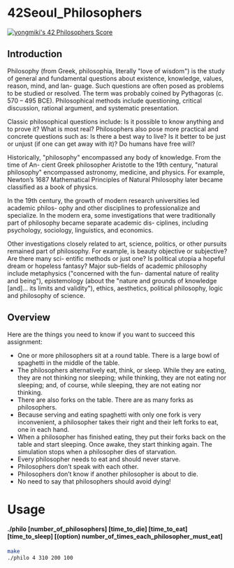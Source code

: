 # 42Seoul_Philosophers
[![yongmiki's 42 Philosophers Score](https://badge42.vercel.app/api/v2/cl3x3n267003009mk7325wwen/project/2535632)](https://github.com/JaeSeoKim/badge42)
## Introduction
Philosophy (from Greek, philosophia, literally "love of wisdom") is the study of general and fundamental questions about existence, knowledge, values, reason, mind, and lan- guage. Such questions are often posed as problems to be studied or resolved. The term was probably coined by Pythagoras (c. 570 – 495 BCE). Philosophical methods include questioning, critical discussion, rational argument, and systematic presentation.

Classic philosophical questions include: Is it possible to know anything and to prove it? What is most real? Philosophers also pose more practical and concrete questions such as: Is there a best way to live? Is it better to be just or unjust (if one can get away with it)? Do humans have free will?

Historically, "philosophy" encompassed any body of knowledge. From the time of An- cient Greek philosopher Aristotle to the 19th century, "natural philosophy" encompassed astronomy, medicine, and physics. For example, Newton’s 1687 Mathematical Principles of Natural Philosophy later became classified as a book of physics.

In the 19th century, the growth of modern research universities led academic philos- ophy and other disciplines to professionalize and specialize. In the modern era, some investigations that were traditionally part of philosophy became separate academic dis- ciplines, including psychology, sociology, linguistics, and economics.

Other investigations closely related to art, science, politics, or other pursuits remained part of philosophy. For example, is beauty objective or subjective? Are there many sci- entific methods or just one? Is political utopia a hopeful dream or hopeless fantasy? Major sub-fields of academic philosophy include metaphysics ("concerned with the fun- damental nature of reality and being"), epistemology (about the "nature and grounds of knowledge [and]... its limits and validity"), ethics, aesthetics, political philosophy, logic and philosophy of science.

## Overview
Here are the things you need to know if you want to succeed this assignment:
- One or more philosophers sit at a round table.
There is a large bowl of spaghetti in the middle of the table.
- The philosophers alternatively eat, think, or sleep.
While they are eating, they are not thinking nor sleeping;
while thinking, they are not eating nor sleeping;
and, of course, while sleeping, they are not eating nor thinking.
- There are also forks on the table. There are as many forks as philosophers.
- Because serving and eating spaghetti with only one fork is very inconvenient, a
philosopher takes their right and their left forks to eat, one in each hand.
- When a philosopher has finished eating, they put their forks back on the table and
start sleeping. Once awake, they start thinking again. The simulation stops when
a philosopher dies of starvation.
- Every philosopher needs to eat and should never starve.
- Philosophers don’t speak with each other.
- Philosophers don’t know if another philosopher is about to die.
- No need to say that philosophers should avoid dying!

# Usage
#### ./philo [number_of_philosophers] [time_to_die] [time_to_eat] [time_to_sleep] [(option) number_of_times_each_philosopher_must_eat]
```bash
make
./philo 4 310 200 100
```
